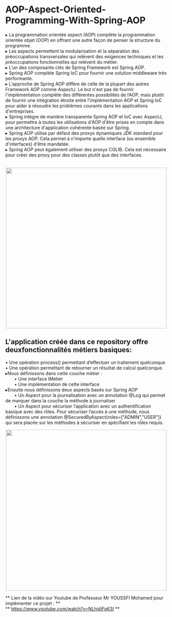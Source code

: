 # AOP-Aspect-Oriented-Programming-With-Spring-AOP
▸ La programmation orientée aspect (AOP) complète la programmation orientée objet (OOP) en offrant une autre façon de penser la structure du programme.<br>
▸ Les aspects permettent la modularisation et la séparation des préoccupations transversales qui relèvent des exigences techniques et les préoccupations fonctionnelles qui relèvent du métier.<br>
▸ L'un des composants clés de Spring Framework est Spring AOP.<br>
▸ Spring AOP complète Spring IoC pour fournir une solution middleware très performante.<br>
▸ L’approche de Spring AOP diffère de celle de la plupart des autres Framework AOP comme AspectJ. Le but n'est pas de fournir l'implémentation complète des différentes possibilités de l’AOP, mais plutôt de fournir une intégration étroite entre l'implémentation AOP et Spring IoC pour aider à résoudre les problèmes courants dans les applications d'entreprises. <br>
▸ Spring intègre de manière transparente Spring AOP et IoC avec AspectJ, pour permettre à toutes les utilisations d'AOP d'être prises en compte dans une architecture d'application cohérente basée sur Spring.<br>
▸ Spring AOP utilise par défaut des proxys dynamiques JDK standard pour les proxys AOP. Cela permet à n'importe quelle interface (ou ensemble d'interfaces) d'être mandatée.<br>
▸ Spring AOP peut également utiliser des proxys CGLIB. Cela est nécessaire pour créer des proxy pour des classes plutôt que des interfaces.
<br><br>
<p align="center">
<img src="https://user-images.githubusercontent.com/63150702/205914719-c38e03ff-84e2-4d79-bb17-8782c24eebc1.png" width="500" height="500"/> 
</p>

## L'application créée dans ce repository offre deuxfonctionnalités métiers basiques:

• Une opération process() permettant d’effectuer un traitement quelconque <br>
• Une opération permettant de retourner un résultat de calcul quelconque. <br>
▸Nous définissons dans cette couche métier :<br>
&ensp;&ensp;&ensp;&ensp;• Une interface IMetier<br>
&ensp;&ensp;&ensp;&ensp;• Une implémentation de cette interface<br>
▸Ensuite nous définissons deux aspects basés sur Spring AOP<br>
&ensp;&ensp;&ensp;&ensp;• Un Aspect pour la journalisation avec un annotation @Log qui permet de marquer dans la couche la méthode à journaliser<br>
&ensp;&ensp;&ensp;&ensp;• Un Aspect pour sécuriser l’application avec un authentification basique avec des rôles. Pour sécuriser l’accès à une méthode, nous définissons une annotation @SecuredByAspect(roles=["ADMIN","USER"]) qui sera placée sur les méthodes à sécuriser en spécifiant les rôles requis.<br>

<p align="center">
<img src="https://user-images.githubusercontent.com/63150702/205922641-4fb67df8-3ba1-44b1-90b1-4514cc23879b.png" width="500" height="500"/> 
</p>

** Lien de la vidéo sur Youtube de Professeur Mr YOUSSFI Mohamed pour implémenter ce projet : **<br>
** https://www.youtube.com/watch?v=NLhjdiFq63I **
